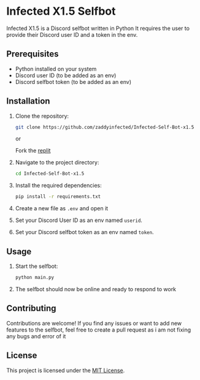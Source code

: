 # Infected X1.5 Selfbot

Infected X1.5 is a Discord selfbot written in Python 
It requires the user to provide their Discord user ID and a token in the env.

## Prerequisites

- Python installed on your system
- Discord user ID (to be added as an env)
- Discord selfbot token (to be added as an env)

## Installation

1. Clone the repository:

   ```bash
   git clone https://github.com/zaddyinfected/Infected-Self-Bot-x1.5
   ```
   
   or
   
   Fork the [replit](https://replit.com/@terimakafan14/Infected-Self-Bot-V1.5)
  
   
3. Navigate to the project directory:

   ```bash
   cd Infected-Self-Bot-x1.5
   ```

4. Install the required dependencies:

   ```bash
   pip install -r requirements.txt
   ```

5. Create a new file as `.env` and open it

6. Set your Discord User ID as an env named `userid`.

7. Set your Discord selfbot token as an env named `token`.

## Usage

1. Start the selfbot:

   ```bash
   python main.py
   ```

2. The selfbot should now be online and ready to respond to work

## Contributing

Contributions are welcome! If you find any issues or want to add new features to the selfbot, feel free to create a pull request as i am not fixing any bugs and error of it

## License

This project is licensed under the [MIT License](LICENSE).

